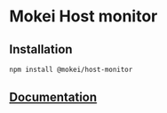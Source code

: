# Mokei Host monitor

## Installation

```sh
npm install @mokei/host-monitor
```

## [Documentation](https://mokei.dev)